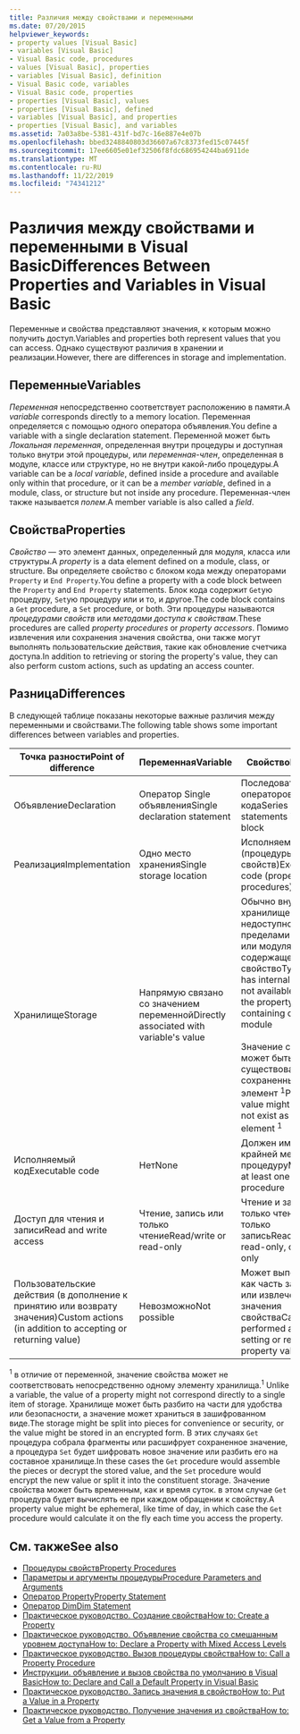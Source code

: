 ```yaml
---
title: Различия между свойствами и переменными
ms.date: 07/20/2015
helpviewer_keywords:
- property values [Visual Basic]
- variables [Visual Basic]
- Visual Basic code, procedures
- values [Visual Basic], properties
- variables [Visual Basic], definition
- Visual Basic code, variables
- Visual Basic code, properties
- properties [Visual Basic], values
- properties [Visual Basic], defined
- variables [Visual Basic], and properties
- properties [Visual Basic], and variables
ms.assetid: 7a03a8be-5381-431f-bd7c-16e887e4e07b
ms.openlocfilehash: bbed3248840803d36607a67c8373fed15c07445f
ms.sourcegitcommit: 17ee6605e01ef32506f8fdc686954244ba6911de
ms.translationtype: MT
ms.contentlocale: ru-RU
ms.lasthandoff: 11/22/2019
ms.locfileid: "74341212"
---
```

# <a name="differences-between-properties-and-variables-in-visual-basic"></a><span data-ttu-id="74f31-102">Различия между свойствами и переменными в Visual Basic</span><span class="sxs-lookup"><span data-stu-id="74f31-102">Differences Between Properties and Variables in Visual Basic</span></span>
<span data-ttu-id="74f31-103">Переменные и свойства представляют значения, к которым можно получить доступ.</span><span class="sxs-lookup"><span data-stu-id="74f31-103">Variables and properties both represent values that you can access.</span></span> <span data-ttu-id="74f31-104">Однако существуют различия в хранении и реализации.</span><span class="sxs-lookup"><span data-stu-id="74f31-104">However, there are differences in storage and implementation.</span></span>  
  
## <a name="variables"></a><span data-ttu-id="74f31-105">Переменные</span><span class="sxs-lookup"><span data-stu-id="74f31-105">Variables</span></span>  
 <span data-ttu-id="74f31-106">*Переменная* непосредственно соответствует расположению в памяти.</span><span class="sxs-lookup"><span data-stu-id="74f31-106">A *variable* corresponds directly to a memory location.</span></span> <span data-ttu-id="74f31-107">Переменная определяется с помощью одного оператора объявления.</span><span class="sxs-lookup"><span data-stu-id="74f31-107">You define a variable with a single declaration statement.</span></span> <span data-ttu-id="74f31-108">Переменной может быть *Локальная переменная*, определенная внутри процедуры и доступная только внутри этой процедуры, или *переменная-член*, определенная в модуле, классе или структуре, но не внутри какой-либо процедуры.</span><span class="sxs-lookup"><span data-stu-id="74f31-108">A variable can be a *local variable*, defined inside a procedure and available only within that procedure, or it can be a *member variable*, defined in a module, class, or structure but not inside any procedure.</span></span> <span data-ttu-id="74f31-109">Переменная-член также называется *полем*.</span><span class="sxs-lookup"><span data-stu-id="74f31-109">A member variable is also called a *field*.</span></span>  
  
## <a name="properties"></a><span data-ttu-id="74f31-110">Свойства</span><span class="sxs-lookup"><span data-stu-id="74f31-110">Properties</span></span>  
 <span data-ttu-id="74f31-111">*Свойство* — это элемент данных, определенный для модуля, класса или структуры.</span><span class="sxs-lookup"><span data-stu-id="74f31-111">A *property* is a data element defined on a module, class, or structure.</span></span> <span data-ttu-id="74f31-112">Вы определяете свойство с блоком кода между операторами `Property` и `End Property`.</span><span class="sxs-lookup"><span data-stu-id="74f31-112">You define a property with a code block between the `Property` and `End Property` statements.</span></span> <span data-ttu-id="74f31-113">Блок кода содержит `Get`ую процедуру, `Set`ую процедуру или и то, и другое.</span><span class="sxs-lookup"><span data-stu-id="74f31-113">The code block contains a `Get` procedure, a `Set` procedure, or both.</span></span> <span data-ttu-id="74f31-114">Эти процедуры называются *процедурами свойств* или *методами доступа к свойствам*.</span><span class="sxs-lookup"><span data-stu-id="74f31-114">These procedures are called *property procedures* or *property accessors*.</span></span> <span data-ttu-id="74f31-115">Помимо извлечения или сохранения значения свойства, они также могут выполнять пользовательские действия, такие как обновление счетчика доступа.</span><span class="sxs-lookup"><span data-stu-id="74f31-115">In addition to retrieving or storing the property's value, they can also perform custom actions, such as updating an access counter.</span></span>  
  
## <a name="differences"></a><span data-ttu-id="74f31-116">Разница</span><span class="sxs-lookup"><span data-stu-id="74f31-116">Differences</span></span>  
 <span data-ttu-id="74f31-117">В следующей таблице показаны некоторые важные различия между переменными и свойствами.</span><span class="sxs-lookup"><span data-stu-id="74f31-117">The following table shows some important differences between variables and properties.</span></span>  
  
|<span data-ttu-id="74f31-118">Точка разности</span><span class="sxs-lookup"><span data-stu-id="74f31-118">Point of difference</span></span>|<span data-ttu-id="74f31-119">Переменная</span><span class="sxs-lookup"><span data-stu-id="74f31-119">Variable</span></span>|<span data-ttu-id="74f31-120">Свойство</span><span class="sxs-lookup"><span data-stu-id="74f31-120">Property</span></span>|  
|-------------------------|--------------|--------------|  
|<span data-ttu-id="74f31-121">Объявление</span><span class="sxs-lookup"><span data-stu-id="74f31-121">Declaration</span></span>|<span data-ttu-id="74f31-122">Оператор Single объявления</span><span class="sxs-lookup"><span data-stu-id="74f31-122">Single declaration statement</span></span>|<span data-ttu-id="74f31-123">Последовательность операторов в блоке кода</span><span class="sxs-lookup"><span data-stu-id="74f31-123">Series of statements in a code block</span></span>|  
|<span data-ttu-id="74f31-124">Реализация</span><span class="sxs-lookup"><span data-stu-id="74f31-124">Implementation</span></span>|<span data-ttu-id="74f31-125">Одно место хранения</span><span class="sxs-lookup"><span data-stu-id="74f31-125">Single storage location</span></span>|<span data-ttu-id="74f31-126">Исполняемый код (процедуры свойств)</span><span class="sxs-lookup"><span data-stu-id="74f31-126">Executable code (property procedures)</span></span>|  
|<span data-ttu-id="74f31-127">Хранилище</span><span class="sxs-lookup"><span data-stu-id="74f31-127">Storage</span></span>|<span data-ttu-id="74f31-128">Напрямую связано со значением переменной</span><span class="sxs-lookup"><span data-stu-id="74f31-128">Directly associated with variable's value</span></span>|<span data-ttu-id="74f31-129">Обычно внутренне хранилище недоступно за пределами класса или модуля, содержащего свойство</span><span class="sxs-lookup"><span data-stu-id="74f31-129">Typically has internal storage not available outside the property's containing class or module</span></span><br /><br /> <span data-ttu-id="74f31-130">Значение свойства может быть или не существовать как сохраненный элемент <sup>1</sup></span><span class="sxs-lookup"><span data-stu-id="74f31-130">Property's value might or might not exist as a stored element <sup>1</sup></span></span>|  
|<span data-ttu-id="74f31-131">Исполняемый код</span><span class="sxs-lookup"><span data-stu-id="74f31-131">Executable code</span></span>|<span data-ttu-id="74f31-132">Нет</span><span class="sxs-lookup"><span data-stu-id="74f31-132">None</span></span>|<span data-ttu-id="74f31-133">Должен иметь по крайней мере одну процедуру</span><span class="sxs-lookup"><span data-stu-id="74f31-133">Must have at least one procedure</span></span>|  
|<span data-ttu-id="74f31-134">Доступ для чтения и записи</span><span class="sxs-lookup"><span data-stu-id="74f31-134">Read and write access</span></span>|<span data-ttu-id="74f31-135">Чтение, запись или только чтение</span><span class="sxs-lookup"><span data-stu-id="74f31-135">Read/write or read-only</span></span>|<span data-ttu-id="74f31-136">Чтение и запись, только чтение или только запись</span><span class="sxs-lookup"><span data-stu-id="74f31-136">Read/write, read-only, or write-only</span></span>|  
|<span data-ttu-id="74f31-137">Пользовательские действия (в дополнение к принятию или возврату значения)</span><span class="sxs-lookup"><span data-stu-id="74f31-137">Custom actions (in addition to accepting or returning value)</span></span>|<span data-ttu-id="74f31-138">Невозможно</span><span class="sxs-lookup"><span data-stu-id="74f31-138">Not possible</span></span>|<span data-ttu-id="74f31-139">Может выполняться как часть задания или извлечения значения свойства</span><span class="sxs-lookup"><span data-stu-id="74f31-139">Can be performed as part of setting or retrieving property value</span></span>|  
  
 <span data-ttu-id="74f31-140"><sup>1</sup> в отличие от переменной, значение свойства может не соответствовать непосредственно одному элементу хранилища.</span><span class="sxs-lookup"><span data-stu-id="74f31-140"><sup>1</sup> Unlike a variable, the value of a property might not correspond directly to a single item of storage.</span></span> <span data-ttu-id="74f31-141">Хранилище может быть разбито на части для удобства или безопасности, а значение может храниться в зашифрованном виде.</span><span class="sxs-lookup"><span data-stu-id="74f31-141">The storage might be split into pieces for convenience or security, or the value might be stored in an encrypted form.</span></span> <span data-ttu-id="74f31-142">В этих случаях `Get` процедура собрала фрагменты или расшифрует сохраненное значение, а процедура `Set` будет шифровать новое значение или разбить его на составное хранилище.</span><span class="sxs-lookup"><span data-stu-id="74f31-142">In these cases the `Get` procedure would assemble the pieces or decrypt the stored value, and the `Set` procedure would encrypt the new value or split it into the constituent storage.</span></span> <span data-ttu-id="74f31-143">Значение свойства может быть временным, как и время суток. в этом случае `Get` процедура будет вычислять ее при каждом обращении к свойству.</span><span class="sxs-lookup"><span data-stu-id="74f31-143">A property value might be ephemeral, like time of day, in which case the `Get` procedure would calculate it on the fly each time you access the property.</span></span>  
  
## <a name="see-also"></a><span data-ttu-id="74f31-144">См. также</span><span class="sxs-lookup"><span data-stu-id="74f31-144">See also</span></span>

- [<span data-ttu-id="74f31-145">Процедуры свойств</span><span class="sxs-lookup"><span data-stu-id="74f31-145">Property Procedures</span></span>](./property-procedures.md)
- [<span data-ttu-id="74f31-146">Параметры и аргументы процедуры</span><span class="sxs-lookup"><span data-stu-id="74f31-146">Procedure Parameters and Arguments</span></span>](./procedure-parameters-and-arguments.md)
- [<span data-ttu-id="74f31-147">Оператор Property</span><span class="sxs-lookup"><span data-stu-id="74f31-147">Property Statement</span></span>](../../../../visual-basic/language-reference/statements/property-statement.md)
- [<span data-ttu-id="74f31-148">Оператор Dim</span><span class="sxs-lookup"><span data-stu-id="74f31-148">Dim Statement</span></span>](../../../../visual-basic/language-reference/statements/dim-statement.md)
- [<span data-ttu-id="74f31-149">Практическое руководство. Создание свойства</span><span class="sxs-lookup"><span data-stu-id="74f31-149">How to: Create a Property</span></span>](./how-to-create-a-property.md)
- [<span data-ttu-id="74f31-150">Практическое руководство. Объявление свойства со смешанным уровнем доступа</span><span class="sxs-lookup"><span data-stu-id="74f31-150">How to: Declare a Property with Mixed Access Levels</span></span>](./how-to-declare-a-property-with-mixed-access-levels.md)
- [<span data-ttu-id="74f31-151">Практическое руководство. Вызов процедуры свойства</span><span class="sxs-lookup"><span data-stu-id="74f31-151">How to: Call a Property Procedure</span></span>](./how-to-call-a-property-procedure.md)
- [<span data-ttu-id="74f31-152">Инструкции. объявление и вызов свойства по умолчанию в Visual Basic</span><span class="sxs-lookup"><span data-stu-id="74f31-152">How to: Declare and Call a Default Property in Visual Basic</span></span>](./how-to-declare-and-call-a-default-property.md)
- [<span data-ttu-id="74f31-153">Практическое руководство. Запись значения в свойство</span><span class="sxs-lookup"><span data-stu-id="74f31-153">How to: Put a Value in a Property</span></span>](./how-to-put-a-value-in-a-property.md)
- [<span data-ttu-id="74f31-154">Практическое руководство. Получение значения из свойства</span><span class="sxs-lookup"><span data-stu-id="74f31-154">How to: Get a Value from a Property</span></span>](./how-to-get-a-value-from-a-property.md)
